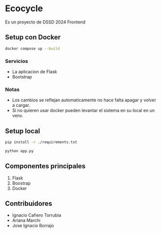 # Ecocycle

Es un proyecto de DSSD 2024 Frontend

## Setup con Docker

```bash
docker compose up --build
```

### Servicios

- La aplicacion de Flask
- Bootstrap

### Notas

- Los cambios se reflejan automaticamente no hace falta apagar y volver a cargar.
- Si no quieren usar docker pueden levantar el sistema en su local en un venv.

## Setup local

```bash
pip install -r ./requirements.txt

python app.py
```

## Componentes principales

1. Flask
2. Boostrap
3. Docker

## Contribuidores

- Ignacio Cafiero Torrubia
- Ariana Marchi
- Jose Ignacio Borrajo
